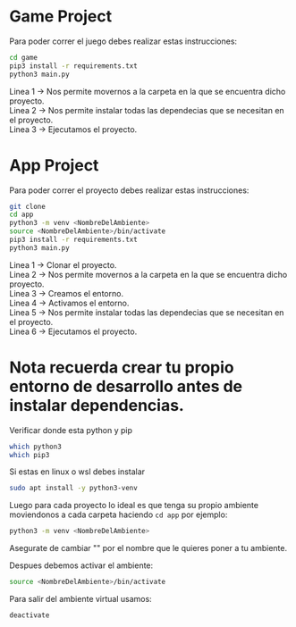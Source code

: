 # Game Project

Para poder correr el juego debes realizar estas instrucciones:

```sh
cd game
pip3 install -r requirements.txt
python3 main.py
```

Linea 1 -> Nos permite movernos a la carpeta en la que se encuentra dicho proyecto. <br>
Linea 2 -> Nos permite instalar todas las dependecias que se necesitan en el proyecto. <br>
Linea 3 -> Ejecutamos el proyecto. <br>

# App Project

Para poder correr el proyecto debes realizar estas instrucciones:

```sh
git clone
cd app
python3 -m venv <NombreDelAmbiente>
source <NombreDelAmbiente>/bin/activate
pip3 install -r requirements.txt
python3 main.py
```

Linea 1 -> Clonar el proyecto. <br>
Linea 2 -> Nos permite movernos a la carpeta en la que se encuentra dicho proyecto. <br>
Linea 3 -> Creamos el entorno. <br>
Linea 4 -> Activamos el entorno. <br>
Linea 5 -> Nos permite instalar todas las dependecias que se necesitan en el proyecto. <br>
Linea 6 -> Ejecutamos el proyecto. <br>



# Nota recuerda crear tu propio entorno de desarrollo antes de instalar dependencias.

Verificar donde esta python y pip

```sh
which python3
which pip3
```

Si estas en linux o wsl debes instalar

```sh
sudo apt install -y python3-venv
```

Luego para cada proyecto lo ideal es que tenga su propio ambiente moviendonos a cada carpeta haciendo ```cd app``` por ejemplo:

```sh
python3 -m venv <NombreDelAmbiente>
```
Asegurate de cambiar "<NombreDelAmbiente>" por el nombre que le quieres poner a tu ambiente.

Despues debemos activar el ambiente:

```sh
source <NombreDelAmbiente>/bin/activate
```

Para salir del ambiente virtual usamos:

```sh
deactivate
```